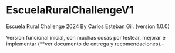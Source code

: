# EscuelaRuralChallengeV1
Escuela Rural Challenge 2024 By Carlos Esteban Gil. (version 1.0.0)

Version funcional inicial, con muchas cosas por testear, mejorar e implementar (**ver documento de entrega y recomendaciones).-
